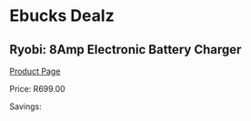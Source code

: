 
# Ebucks Dealz
## Ryobi: 8Amp Electronic Battery Charger
[Product Page](https://www.ebucks.com/web/shop/productSelected.do?prodId=315072776&catId=370101825)

Price: R699.00

Savings: 


	